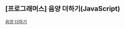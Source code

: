 ## **\[프로그래머스\] 음양 더하기(JavaScript)**
[음양 더하기](https://school.programmers.co.kr/learn/courses/30/lessons/76501)